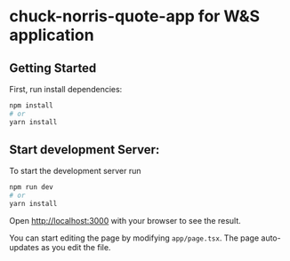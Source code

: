 # chuck-norris-quote-app for W&S application

## Getting Started

First, run install dependencies:

```bash
npm install
# or
yarn install
```


## Start development Server: 
To start the development server run 

```bash
npm run dev 
# or 
yarn install 

```

Open [http://localhost:3000](http://localhost:3000) with your browser to see the result.

You can start editing the page by modifying `app/page.tsx`. The page auto-updates as you edit the file.
